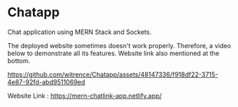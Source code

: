 # Chatapp
Chat application using MERN Stack and Sockets.



The deployed website sometimes doesn't work properly. Therefore, a video below to demonstrate all its features. 
Website link also mentioned at the bottom.


https://github.com/witrence/Chatapp/assets/48147336/f918df22-3715-4e87-92fd-abd9511069ed




Website Link : https://mern-chatlink-app.netlify.app/
